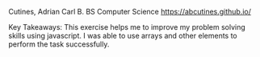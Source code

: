 Cutines, Adrian Carl B. 
BS Computer Science 
https://abcutines.github.io/

Key Takeaways: This exercise helps me to improve my problem solving skills using javascript. I was able to use arrays and other elements to perform the task successfully.
